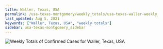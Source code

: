 ```yaml
---
title: Waller, Texas, USA
permalink: /usa-texas-montgomery/weekly_totals/usa-texas-waller-weekly_totals.html
last_updated: Aug 5, 2021
keywords: ["Waller, Texas, USA", "weekly totals"]
sidebar: usa-texas-montgomery_sidebar
---
```


![Weekly Totals of Confirmed Cases for Waller, Texas, USA](/covid_tracker/images/graphs/usa-texas-waller-weekly_totals_graph.png)
